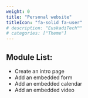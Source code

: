 ```yaml
---
weight: 0
title: "Personal website"
titleIcon: "fa-solid fa-user"
# description: "EuskadiTech™"
# categories: ["Theme"]
---
```


## Module List:

- Create an intro page
- Add an embedded form
- Add an embedded calendar
- Add an embedded video